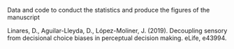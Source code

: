 Data and code to conduct the statistics and produce the figures of the manuscript 

Linares, D., Aguilar-Lleyda, D., López-Moliner, J. (2019). Decoupling sensory from
decisional choice biases in perceptual decision making. eLife, e43994.




